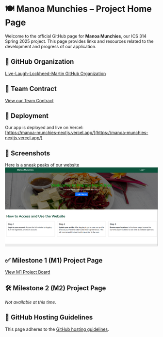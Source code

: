 # 🍽️ Manoa Munchies – Project Home Page

Welcome to the official GitHub page for **Manoa Munchies**, our ICS 314 Spring 2025 project. This page provides links and resources related to the development and progress of our application.

## 🔗 GitHub Organization  
[Live-Laugh-Lockheed-Martin GitHub Organization](https://github.com/Live-Laugh-Lockheed-Martin)

## 📝 Team Contract  
[View our Team Contract](https://docs.google.com/document/d/1re1sDmqgrhCbOyjak1mA5vgmcGx4IPJbKRek7SYEZfA/edit?tab=t.0)

## 🚀 Deployment  
Our app is deployed and live on Vercel:  
[https://manoa-munchies-nextjs.vercel.app/](https://manoa-munchies-nextjs.vercel.app/)

## 📸 Screenshots  
Here is a sneak peaks of our website 
![Landing Page](/images/landing%20page.png)


## ✅ Milestone 1 (M1) Project Page  
[View M1 Project Board](https://github.com/orgs/Live-Laugh-Lockheed-Martin/projects/2)

## 🛠️ Milestone 2 (M2) Project Page  
*Not available at this time.*

## 📘 GitHub Hosting Guidelines  
This page adheres to the [GitHub hosting guidelines](https://courses.ics.hawaii.edu/ics314s24/morea/project/milestone1-ghpages.html).
